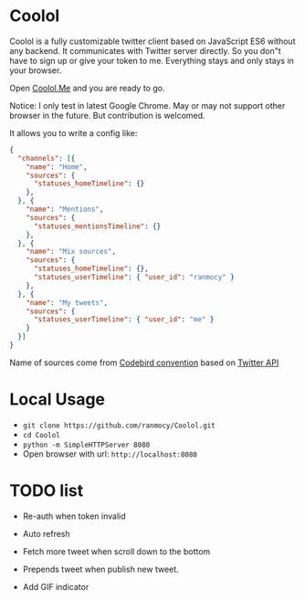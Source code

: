 # Coolol

Coolol is a fully customizable twitter client based on JavaScript ES6 without any backend. It communicates with Twitter server directly. So you don"t have to sign up or give your token to me. Everything stays and only stays in your browser.

Open [Coolol.Me](http://coolol.me) and you are ready to go.

Notice: I only test in latest Google Chrome. May or may not support other browser in the future. But contribution is welcomed.

It allows you to write a config like:

```json
{
  "channels": [{
    "name": "Home",
    "sources": {
      "statuses_homeTimeline": {}
    },
  }, {
    "name": "Mentions",
    "sources": {
      "statuses_mentionsTimeline": {}
    },
  }, {
    "name": "Mix sources",
    "sources": {
      "statuses_homeTimeline": {},
      "statuses_userTimeline": { "user_id": "ranmocy" }
    },
  }, {
    "name": "My tweets",
    "sources": {
      "statuses_userTimeline": { "user_id": "me" }
    }
  }]
}
```

Name of sources come from [Codebird convention][codebirdMapping] based on [Twitter API][twitterApi]


# Local Usage

* `git clone https://github.com/ranmocy/Coolol.git`
* `cd Coolol`
* `python -m SimpleHTTPServer 8080`
* Open browser with url: `http://localhost:8080`


# TODO list

* Re-auth when token invalid
* Auto refresh
* Fetch more tweet when scroll down to the bottom
* Prepends tweet when publish new tweet.
* Add GIF indicator

   [codebirdMapping]: https://github.com/jublonet/codebird-js#mapping-api-methods-to-codebird-function-calls (Codebird API Mapping)
   [twitterApi]: https://dev.twitter.com/rest/public (Twitter REST API)
